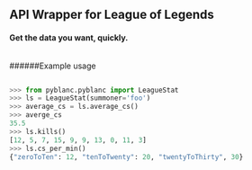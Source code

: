 ## API Wrapper for League of Legends
#### Get the data you want, quickly.

######

######Example usage
```python

>>> from pyblanc.pyblanc import LeagueStat
>>> ls = LeagueStat(summoner='foo')
>>> average_cs = ls.average_cs()
>>> averge_cs
35.5 
>>> ls.kills()
[12, 5, 7, 15, 9, 9, 13, 0, 11, 3]
>>> ls.cs_per_min() 
{"zeroToTen": 12, "tenToTwenty": 20, "twentyToThirty", 30}
```
